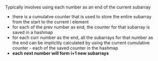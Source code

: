 Typically involves using each number as an end of the current subarray
- there is a cumulatve counter that is used to store the entire subarray from the start to the current i element
- for each of the prev number as end, the counter for that subarray is saved in a hashmap
- for each curr number as the end, all the subarrays for that number as the end can be implicitly calculated by using the current cumulative counter - each of the saved counter in the hashmap
- **each next number will form i+1 new subarrays** 
